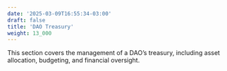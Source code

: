 ```yaml
---
date: '2025-03-09T16:55:34-03:00'
draft: false
title: 'DAO Treasury'
weight: 13_000
---
```


This section covers the management of a DAO’s treasury, including asset allocation, budgeting, and financial oversight.